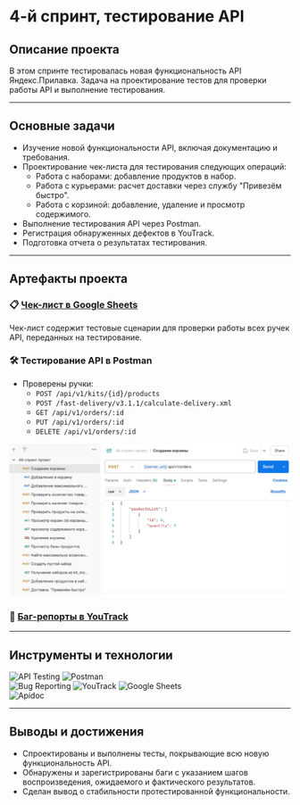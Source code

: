 # 4-й спринт, тестирование API

## Описание проекта  
В этом спринте тестировалась новая функциональность API Яндекс.Прилавка. Задача на проектирование тестов для проверки работы API и выполнение тестирования.  

---

## Основные задачи  
- Изучение новой функциональности API, включая документацию и требования.  
- Проектирование чек-листа для тестирования следующих операций:  
  - Работа с наборами: добавление продуктов в набор.  
  - Работа с курьерами: расчет доставки через службу "Привезём быстро".  
  - Работа с корзиной: добавление, удаление и просмотр содержимого.  
- Выполнение тестирования API через Postman.  
- Регистрация обнаруженных дефектов в YouTrack.  
- Подготовка отчета о результатах тестирования.  

---

## Артефакты проекта  

### 📋 [Чек-лист в Google Sheets](https://docs.google.com/spreadsheets/d/1vQMt8TcdpMyOeO9upue-dzbEsA5bQ6nJYGR83_f6woQ/edit?usp=sharing)  
  Чек-лист содержит тестовые сценарии для проверки работы всех ручек API, переданных на тестирование.  

### 🛠️ Тестирование API в Postman  
- Проверены ручки:  
  - `POST /api/v1/kits/{id}/products`  
  - `POST /fast-delivery/v3.1.1/calculate-delivery.xml`  
  - `GET /api/v1/orders/:id`  
  - `PUT /api/v1/orders/:id`  
  - `DELETE /api/v1/orders/:id`
 
<img src="images/API_collection_4sprint.png" alt="Экран выбора маршрута" width="800" height="auto">  

### 🐞 [Баг-репорты в YouTrack](https://gospodarsky.youtrack.cloud/dashboard?id=529-4)

---

## Инструменты и технологии  
![API Testing](https://img.shields.io/badge/-API%20Testing-orange?style=for-the-badge&logo=api&logoColor=white)
![Postman](https://img.shields.io/badge/-Postman-f76935?style=for-the-badge&logo=postman&logoColor=white)  
![Bug Reporting](https://img.shields.io/badge/-Bug%20Reporting-red?style=for-the-badge&logo=bug&logoColor=white)
![YouTrack](https://img.shields.io/badge/-YouTrack-0062CC?style=for-the-badge&logo=jetbrains&logoColor=white)
![Google Sheets](https://img.shields.io/badge/-Google%20Sheets-34A853?style=for-the-badge&logo=googlesheets&logoColor=white)  
![Apidoc](https://img.shields.io/badge/-Apidoc-005C99?style=for-the-badge&logo=readthedocs&logoColor=white)

---

## Выводы и достижения  
- Спроектированы и выполнены тесты, покрывающие всю новую функциональность API.  
- Обнаружены и зарегистрированы баги с указанием шагов воспроизведения, ожидаемого и фактического результатов.  
- Сделан вывод о стабильности протестированной функциональности.




